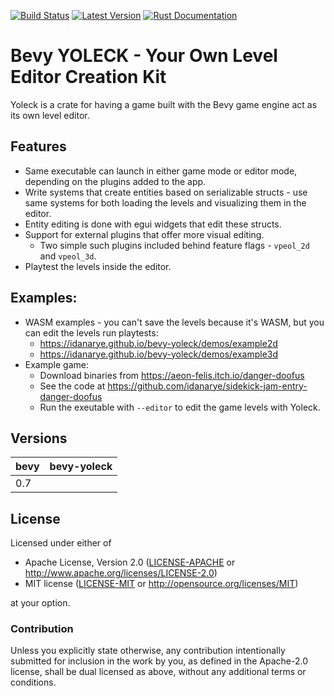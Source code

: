 [![Build Status](https://github.com/idanarye/bevy-yoleck/workflows/CI/badge.svg)](https://github.com/idanarye/bevy-yoleck/actions)
[![Latest Version](https://img.shields.io/crates/v/bevy-yoleck.svg)](https://crates.io/crates/bevy-yoleck)
[![Rust Documentation](https://img.shields.io/badge/api-rustdoc-blue.svg)](https://idanarye.github.io/bevy-yoleck/)

# Bevy YOLECK - Your Own Level Editor Creation Kit

Yoleck is a crate for having a game built with the Bevy game engine act as its
own level editor.

## Features

* Same executable can launch in either game mode or editor mode, depending on
  the plugins added to the app.
* Write systems that create entities based on serializable structs - use same
  systems for both loading the levels and visualizing them in the editor.
* Entity editing is done with egui widgets that edit these structs.
* Support for external plugins that offer more visual editing.
  * Two simple such plugins included behind feature flags - `vpeol_2d` and `vpeol_3d`.
* Playtest the levels inside the editor.

## Examples:

* WASM examples - you can't save the levels because it's WASM, but you can edit the levels run playtests:
  * https://idanarye.github.io/bevy-yoleck/demos/example2d
  * https://idanarye.github.io/bevy-yoleck/demos/example3d
* Example game:
  * Download binaries from https://aeon-felis.itch.io/danger-doofus
  * See the code at https://github.com/idanarye/sidekick-jam-entry-danger-doofus
  * Run the exeutable with `--editor` to edit the game levels with Yoleck.

## Versions

| bevy | bevy-yoleck |
|------|-------------|
| 0.7  |             |

## License

Licensed under either of

 * Apache License, Version 2.0 ([LICENSE-APACHE](LICENSE-APACHE) or http://www.apache.org/licenses/LICENSE-2.0)
 * MIT license ([LICENSE-MIT](LICENSE-MIT) or http://opensource.org/licenses/MIT)

at your option.

### Contribution

Unless you explicitly state otherwise, any contribution intentionally submitted
for inclusion in the work by you, as defined in the Apache-2.0 license, shall be dual licensed as above, without any
additional terms or conditions.
